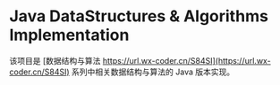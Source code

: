 # Java DataStructures & Algorithms Implementation

该项目是 [数据结构与算法 https://url.wx-coder.cn/S84SI](https://url.wx-coder.cn/S84SI) 系列中相关数据结构与算法的 Java 版本实现。
